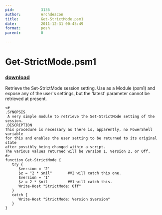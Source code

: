 ```yaml
---
pid:            3136
author:         Archdeacon
title:          Get-StrictMode.psm1
date:           2011-12-31 00:45:49
format:         posh
parent:         0

---
```


# Get-StrictMode.psm1

### [download](Scripts\3136.ps1)

Retrieve the Set-StrictMode session setting. Use as a Module (psm1) and expose any of the user's settings, but the 'latest' parameter cannot be retrieved at present.

```posh
<#
.SYNOPSIS
 A very simple module to retrieve the Set-StrictMode setting of the session.
.DESCRIPTION
This procedure is necessary as there is, apparently, no PowerShell variable 
for this and enables the user setting to be returned to its original state 
after possibly being changed within a script.
The various values returned will be Version 1, Version 2, or Off.
#>
function Get-StrictMode {
   try {
      $version = '2'
      $z = "2 * $nil"       #V2 will catch this one.
      $version = '1'
      $z = 2 * $nil         #V1 will catch this.
      Write-Host "StrictMode: Off"
   }
   catch {
      Write-Host "StrictMode: Version $version"
   }
}
```
